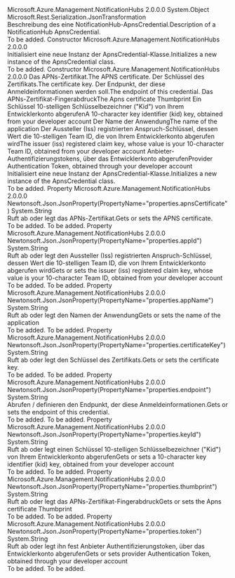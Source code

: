 <Type Name="ApnsCredential" FullName="Microsoft.Azure.Management.NotificationHubs.Models.ApnsCredential">
  <TypeSignature Language="C#" Value="public class ApnsCredential" />
  <TypeSignature Language="ILAsm" Value=".class public auto ansi beforefieldinit ApnsCredential extends System.Object" />
  <TypeSignature Language="DocId" Value="T:Microsoft.Azure.Management.NotificationHubs.Models.ApnsCredential" />
  <TypeSignature Language="VB.NET" Value="Public Class ApnsCredential" />
  <TypeSignature Language="F#" Value="type ApnsCredential = class" />
  <AssemblyInfo>
    <AssemblyName>Microsoft.Azure.Management.NotificationHubs</AssemblyName>
    <AssemblyVersion>2.0.0.0</AssemblyVersion>
  </AssemblyInfo>
  <Base>
    <BaseTypeName>System.Object</BaseTypeName>
  </Base>
  <Interfaces />
  <Attributes>
    <Attribute>
      <AttributeName>Microsoft.Rest.Serialization.JsonTransformation</AttributeName>
    </Attribute>
  </Attributes>
  <Docs>
    <summary>
            <span data-ttu-id="09bb4-101">Beschreibung des eine NotificationHub-ApnsCredential.</span><span class="sxs-lookup"><span data-stu-id="09bb4-101">Description of a NotificationHub ApnsCredential.</span></span>
            </summary>
    <remarks>To be added.</remarks>
  </Docs>
  <Members>
    <Member MemberName=".ctor">
      <MemberSignature Language="C#" Value="public ApnsCredential ();" />
      <MemberSignature Language="ILAsm" Value=".method public hidebysig specialname rtspecialname instance void .ctor() cil managed" />
      <MemberSignature Language="DocId" Value="M:Microsoft.Azure.Management.NotificationHubs.Models.ApnsCredential.#ctor" />
      <MemberSignature Language="VB.NET" Value="Public Sub New ()" />
      <MemberType>Constructor</MemberType>
      <AssemblyInfo>
        <AssemblyName>Microsoft.Azure.Management.NotificationHubs</AssemblyName>
        <AssemblyVersion>2.0.0.0</AssemblyVersion>
      </AssemblyInfo>
      <Parameters />
      <Docs>
        <summary>
            <span data-ttu-id="09bb4-102">Initialisiert eine neue Instanz der ApnsCredential-Klasse.</span><span class="sxs-lookup"><span data-stu-id="09bb4-102">Initializes a new instance of the ApnsCredential class.</span></span>
            </summary>
        <remarks>To be added.</remarks>
      </Docs>
    </Member>
    <Member MemberName=".ctor">
      <MemberSignature Language="C#" Value="public ApnsCredential (string apnsCertificate = null, string certificateKey = null, string endpoint = null, string thumbprint = null, string keyId = null, string appName = null, string appId = null, string token = null);" />
      <MemberSignature Language="ILAsm" Value=".method public hidebysig specialname rtspecialname instance void .ctor(string apnsCertificate, string certificateKey, string endpoint, string thumbprint, string keyId, string appName, string appId, string token) cil managed" />
      <MemberSignature Language="DocId" Value="M:Microsoft.Azure.Management.NotificationHubs.Models.ApnsCredential.#ctor(System.String,System.String,System.String,System.String,System.String,System.String,System.String,System.String)" />
      <MemberSignature Language="VB.NET" Value="Public Sub New (Optional apnsCertificate As String = null, Optional certificateKey As String = null, Optional endpoint As String = null, Optional thumbprint As String = null, Optional keyId As String = null, Optional appName As String = null, Optional appId As String = null, Optional token As String = null)" />
      <MemberSignature Language="F#" Value="new Microsoft.Azure.Management.NotificationHubs.Models.ApnsCredential : string * string * string * string * string * string * string * string -&gt; Microsoft.Azure.Management.NotificationHubs.Models.ApnsCredential" Usage="new Microsoft.Azure.Management.NotificationHubs.Models.ApnsCredential (apnsCertificate, certificateKey, endpoint, thumbprint, keyId, appName, appId, token)" />
      <MemberType>Constructor</MemberType>
      <AssemblyInfo>
        <AssemblyName>Microsoft.Azure.Management.NotificationHubs</AssemblyName>
        <AssemblyVersion>2.0.0.0</AssemblyVersion>
      </AssemblyInfo>
      <Parameters>
        <Parameter Name="apnsCertificate" Type="System.String" />
        <Parameter Name="certificateKey" Type="System.String" />
        <Parameter Name="endpoint" Type="System.String" />
        <Parameter Name="thumbprint" Type="System.String" />
        <Parameter Name="keyId" Type="System.String" />
        <Parameter Name="appName" Type="System.String" />
        <Parameter Name="appId" Type="System.String" />
        <Parameter Name="token" Type="System.String" />
      </Parameters>
      <Docs>
        <param name="apnsCertificate"><span data-ttu-id="09bb4-103">Das APNs-Zertifikat.</span><span class="sxs-lookup"><span data-stu-id="09bb4-103">The APNS certificate.</span></span></param>
        <param name="certificateKey"><span data-ttu-id="09bb4-104">Der Schlüssel des Zertifikats.</span><span class="sxs-lookup"><span data-stu-id="09bb4-104">The certificate key.</span></span></param>
        <param name="endpoint"><span data-ttu-id="09bb4-105">Der Endpunkt, der diese Anmeldeinformationen werden soll.</span><span class="sxs-lookup"><span data-stu-id="09bb4-105">The endpoint of this credential.</span></span></param>
        <param name="thumbprint"><span data-ttu-id="09bb4-106">Das APNs-Zertifikat-Fingerabdruck</span><span class="sxs-lookup"><span data-stu-id="09bb4-106">The Apns certificate Thumbprint</span></span></param>
        <param name="keyId"><span data-ttu-id="09bb4-107">Ein Schlüssel 10-stelligen Schlüsselbezeichner ("Kid") von Ihrem Entwicklerkonto abgerufen</span><span class="sxs-lookup"><span data-stu-id="09bb4-107">A 10-character key identifier (kid) key, obtained from your developer account</span></span></param>
        <param name="appName"><span data-ttu-id="09bb4-108">Der Name der Anwendung</span><span class="sxs-lookup"><span data-stu-id="09bb4-108">The name of the application</span></span></param>
        <param name="appId"><span data-ttu-id="09bb4-109">Der Aussteller (Iss) registrierten Anspruch-Schlüssel, dessen Wert die 10-stelligen Team ID, die von Ihrem Entwicklerkonto abgerufen wird</span><span class="sxs-lookup"><span data-stu-id="09bb4-109">The issuer (iss) registered claim key, whose value is your 10-character Team ID, obtained from your developer account</span></span></param>
        <param name="token"><span data-ttu-id="09bb4-110">Anbieter-Authentifizierungstokens, über das Entwicklerkonto abgerufen</span><span class="sxs-lookup"><span data-stu-id="09bb4-110">Provider Authentication Token, obtained through your developer account</span></span></param>
        <summary>
            <span data-ttu-id="09bb4-111">Initialisiert eine neue Instanz der ApnsCredential-Klasse.</span><span class="sxs-lookup"><span data-stu-id="09bb4-111">Initializes a new instance of the ApnsCredential class.</span></span>
            </summary>
        <remarks>To be added.</remarks>
      </Docs>
    </Member>
    <Member MemberName="ApnsCertificate">
      <MemberSignature Language="C#" Value="public string ApnsCertificate { get; set; }" />
      <MemberSignature Language="ILAsm" Value=".property instance string ApnsCertificate" />
      <MemberSignature Language="DocId" Value="P:Microsoft.Azure.Management.NotificationHubs.Models.ApnsCredential.ApnsCertificate" />
      <MemberSignature Language="VB.NET" Value="Public Property ApnsCertificate As String" />
      <MemberSignature Language="F#" Value="member this.ApnsCertificate : string with get, set" Usage="Microsoft.Azure.Management.NotificationHubs.Models.ApnsCredential.ApnsCertificate" />
      <MemberType>Property</MemberType>
      <AssemblyInfo>
        <AssemblyName>Microsoft.Azure.Management.NotificationHubs</AssemblyName>
        <AssemblyVersion>2.0.0.0</AssemblyVersion>
      </AssemblyInfo>
      <Attributes>
        <Attribute>
          <AttributeName>Newtonsoft.Json.JsonProperty(PropertyName="properties.apnsCertificate")</AttributeName>
        </Attribute>
      </Attributes>
      <ReturnValue>
        <ReturnType>System.String</ReturnType>
      </ReturnValue>
      <Docs>
        <summary>
            <span data-ttu-id="09bb4-112">Ruft ab oder legt das APNs-Zertifikat.</span><span class="sxs-lookup"><span data-stu-id="09bb4-112">Gets or sets the APNS certificate.</span></span>
            </summary>
        <value>To be added.</value>
        <remarks>To be added.</remarks>
      </Docs>
    </Member>
    <Member MemberName="AppId">
      <MemberSignature Language="C#" Value="public string AppId { get; set; }" />
      <MemberSignature Language="ILAsm" Value=".property instance string AppId" />
      <MemberSignature Language="DocId" Value="P:Microsoft.Azure.Management.NotificationHubs.Models.ApnsCredential.AppId" />
      <MemberSignature Language="VB.NET" Value="Public Property AppId As String" />
      <MemberSignature Language="F#" Value="member this.AppId : string with get, set" Usage="Microsoft.Azure.Management.NotificationHubs.Models.ApnsCredential.AppId" />
      <MemberType>Property</MemberType>
      <AssemblyInfo>
        <AssemblyName>Microsoft.Azure.Management.NotificationHubs</AssemblyName>
        <AssemblyVersion>2.0.0.0</AssemblyVersion>
      </AssemblyInfo>
      <Attributes>
        <Attribute>
          <AttributeName>Newtonsoft.Json.JsonProperty(PropertyName="properties.appId")</AttributeName>
        </Attribute>
      </Attributes>
      <ReturnValue>
        <ReturnType>System.String</ReturnType>
      </ReturnValue>
      <Docs>
        <summary>
            <span data-ttu-id="09bb4-113">Ruft ab oder legt den Aussteller (Iss) registrierten Anspruch-Schlüssel, dessen Wert die 10-stelligen Team ID, die von Ihrem Entwicklerkonto abgerufen wird</span><span class="sxs-lookup"><span data-stu-id="09bb4-113">Gets or sets the issuer (iss) registered claim key, whose value is your 10-character Team ID, obtained from your developer account</span></span>
            </summary>
        <value>To be added.</value>
        <remarks>To be added.</remarks>
      </Docs>
    </Member>
    <Member MemberName="AppName">
      <MemberSignature Language="C#" Value="public string AppName { get; set; }" />
      <MemberSignature Language="ILAsm" Value=".property instance string AppName" />
      <MemberSignature Language="DocId" Value="P:Microsoft.Azure.Management.NotificationHubs.Models.ApnsCredential.AppName" />
      <MemberSignature Language="VB.NET" Value="Public Property AppName As String" />
      <MemberSignature Language="F#" Value="member this.AppName : string with get, set" Usage="Microsoft.Azure.Management.NotificationHubs.Models.ApnsCredential.AppName" />
      <MemberType>Property</MemberType>
      <AssemblyInfo>
        <AssemblyName>Microsoft.Azure.Management.NotificationHubs</AssemblyName>
        <AssemblyVersion>2.0.0.0</AssemblyVersion>
      </AssemblyInfo>
      <Attributes>
        <Attribute>
          <AttributeName>Newtonsoft.Json.JsonProperty(PropertyName="properties.appName")</AttributeName>
        </Attribute>
      </Attributes>
      <ReturnValue>
        <ReturnType>System.String</ReturnType>
      </ReturnValue>
      <Docs>
        <summary>
            <span data-ttu-id="09bb4-114">Ruft ab oder legt den Namen der Anwendung</span><span class="sxs-lookup"><span data-stu-id="09bb4-114">Gets or sets the name of the application</span></span>
            </summary>
        <value>To be added.</value>
        <remarks>To be added.</remarks>
      </Docs>
    </Member>
    <Member MemberName="CertificateKey">
      <MemberSignature Language="C#" Value="public string CertificateKey { get; set; }" />
      <MemberSignature Language="ILAsm" Value=".property instance string CertificateKey" />
      <MemberSignature Language="DocId" Value="P:Microsoft.Azure.Management.NotificationHubs.Models.ApnsCredential.CertificateKey" />
      <MemberSignature Language="VB.NET" Value="Public Property CertificateKey As String" />
      <MemberSignature Language="F#" Value="member this.CertificateKey : string with get, set" Usage="Microsoft.Azure.Management.NotificationHubs.Models.ApnsCredential.CertificateKey" />
      <MemberType>Property</MemberType>
      <AssemblyInfo>
        <AssemblyName>Microsoft.Azure.Management.NotificationHubs</AssemblyName>
        <AssemblyVersion>2.0.0.0</AssemblyVersion>
      </AssemblyInfo>
      <Attributes>
        <Attribute>
          <AttributeName>Newtonsoft.Json.JsonProperty(PropertyName="properties.certificateKey")</AttributeName>
        </Attribute>
      </Attributes>
      <ReturnValue>
        <ReturnType>System.String</ReturnType>
      </ReturnValue>
      <Docs>
        <summary>
            <span data-ttu-id="09bb4-115">Ruft ab oder legt den Schlüssel des Zertifikats.</span><span class="sxs-lookup"><span data-stu-id="09bb4-115">Gets or sets the certificate key.</span></span>
            </summary>
        <value>To be added.</value>
        <remarks>To be added.</remarks>
      </Docs>
    </Member>
    <Member MemberName="Endpoint">
      <MemberSignature Language="C#" Value="public string Endpoint { get; set; }" />
      <MemberSignature Language="ILAsm" Value=".property instance string Endpoint" />
      <MemberSignature Language="DocId" Value="P:Microsoft.Azure.Management.NotificationHubs.Models.ApnsCredential.Endpoint" />
      <MemberSignature Language="VB.NET" Value="Public Property Endpoint As String" />
      <MemberSignature Language="F#" Value="member this.Endpoint : string with get, set" Usage="Microsoft.Azure.Management.NotificationHubs.Models.ApnsCredential.Endpoint" />
      <MemberType>Property</MemberType>
      <AssemblyInfo>
        <AssemblyName>Microsoft.Azure.Management.NotificationHubs</AssemblyName>
        <AssemblyVersion>2.0.0.0</AssemblyVersion>
      </AssemblyInfo>
      <Attributes>
        <Attribute>
          <AttributeName>Newtonsoft.Json.JsonProperty(PropertyName="properties.endpoint")</AttributeName>
        </Attribute>
      </Attributes>
      <ReturnValue>
        <ReturnType>System.String</ReturnType>
      </ReturnValue>
      <Docs>
        <summary>
            <span data-ttu-id="09bb4-116">Abrufen / definieren den Endpunkt, der diese Anmeldeinformationen.</span><span class="sxs-lookup"><span data-stu-id="09bb4-116">Gets or sets the endpoint of this credential.</span></span>
            </summary>
        <value>To be added.</value>
        <remarks>To be added.</remarks>
      </Docs>
    </Member>
    <Member MemberName="KeyId">
      <MemberSignature Language="C#" Value="public string KeyId { get; set; }" />
      <MemberSignature Language="ILAsm" Value=".property instance string KeyId" />
      <MemberSignature Language="DocId" Value="P:Microsoft.Azure.Management.NotificationHubs.Models.ApnsCredential.KeyId" />
      <MemberSignature Language="VB.NET" Value="Public Property KeyId As String" />
      <MemberSignature Language="F#" Value="member this.KeyId : string with get, set" Usage="Microsoft.Azure.Management.NotificationHubs.Models.ApnsCredential.KeyId" />
      <MemberType>Property</MemberType>
      <AssemblyInfo>
        <AssemblyName>Microsoft.Azure.Management.NotificationHubs</AssemblyName>
        <AssemblyVersion>2.0.0.0</AssemblyVersion>
      </AssemblyInfo>
      <Attributes>
        <Attribute>
          <AttributeName>Newtonsoft.Json.JsonProperty(PropertyName="properties.keyId")</AttributeName>
        </Attribute>
      </Attributes>
      <ReturnValue>
        <ReturnType>System.String</ReturnType>
      </ReturnValue>
      <Docs>
        <summary>
            <span data-ttu-id="09bb4-117">Ruft ab oder legt einen Schlüssel 10-stelligen Schlüsselbezeichner ("Kid") von Ihrem Entwicklerkonto abgerufen</span><span class="sxs-lookup"><span data-stu-id="09bb4-117">Gets or sets a 10-character key identifier (kid) key, obtained from your developer account</span></span>
            </summary>
        <value>To be added.</value>
        <remarks>To be added.</remarks>
      </Docs>
    </Member>
    <Member MemberName="Thumbprint">
      <MemberSignature Language="C#" Value="public string Thumbprint { get; set; }" />
      <MemberSignature Language="ILAsm" Value=".property instance string Thumbprint" />
      <MemberSignature Language="DocId" Value="P:Microsoft.Azure.Management.NotificationHubs.Models.ApnsCredential.Thumbprint" />
      <MemberSignature Language="VB.NET" Value="Public Property Thumbprint As String" />
      <MemberSignature Language="F#" Value="member this.Thumbprint : string with get, set" Usage="Microsoft.Azure.Management.NotificationHubs.Models.ApnsCredential.Thumbprint" />
      <MemberType>Property</MemberType>
      <AssemblyInfo>
        <AssemblyName>Microsoft.Azure.Management.NotificationHubs</AssemblyName>
        <AssemblyVersion>2.0.0.0</AssemblyVersion>
      </AssemblyInfo>
      <Attributes>
        <Attribute>
          <AttributeName>Newtonsoft.Json.JsonProperty(PropertyName="properties.thumbprint")</AttributeName>
        </Attribute>
      </Attributes>
      <ReturnValue>
        <ReturnType>System.String</ReturnType>
      </ReturnValue>
      <Docs>
        <summary>
            <span data-ttu-id="09bb4-118">Ruft ab oder legt das APNs-Zertifikat-Fingerabdruck</span><span class="sxs-lookup"><span data-stu-id="09bb4-118">Gets or sets the Apns certificate Thumbprint</span></span>
            </summary>
        <value>To be added.</value>
        <remarks>To be added.</remarks>
      </Docs>
    </Member>
    <Member MemberName="Token">
      <MemberSignature Language="C#" Value="public string Token { get; set; }" />
      <MemberSignature Language="ILAsm" Value=".property instance string Token" />
      <MemberSignature Language="DocId" Value="P:Microsoft.Azure.Management.NotificationHubs.Models.ApnsCredential.Token" />
      <MemberSignature Language="VB.NET" Value="Public Property Token As String" />
      <MemberSignature Language="F#" Value="member this.Token : string with get, set" Usage="Microsoft.Azure.Management.NotificationHubs.Models.ApnsCredential.Token" />
      <MemberType>Property</MemberType>
      <AssemblyInfo>
        <AssemblyName>Microsoft.Azure.Management.NotificationHubs</AssemblyName>
        <AssemblyVersion>2.0.0.0</AssemblyVersion>
      </AssemblyInfo>
      <Attributes>
        <Attribute>
          <AttributeName>Newtonsoft.Json.JsonProperty(PropertyName="properties.token")</AttributeName>
        </Attribute>
      </Attributes>
      <ReturnValue>
        <ReturnType>System.String</ReturnType>
      </ReturnValue>
      <Docs>
        <summary>
            <span data-ttu-id="09bb4-119">Ruft ab oder legt ihn fest Anbieter Authentifizierungstoken, über das Entwicklerkonto abgerufen</span><span class="sxs-lookup"><span data-stu-id="09bb4-119">Gets or sets provider Authentication Token, obtained through your developer account</span></span>
            </summary>
        <value>To be added.</value>
        <remarks>To be added.</remarks>
      </Docs>
    </Member>
  </Members>
</Type>